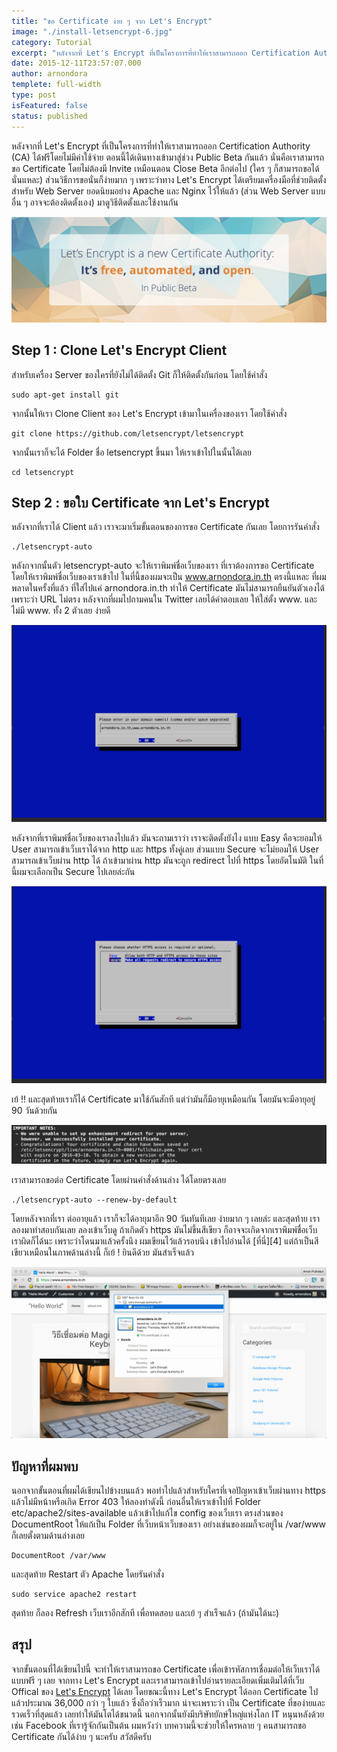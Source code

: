 ```yaml
---
title: "ขอ Certificate ง่าย ๆ จาก Let's Encrypt"
image: "./install-letsencrypt-6.jpg"
category: Tutorial
excerpt: "หลังจากที่ Let's Encrypt ที่เป็นโครงการที่ทำให้เราสามารถออก Certification Authority (CA) ได้ฟรีโดยไม่มีค่าใช้จ่าย"
date: 2015-12-11T23:57:07.000
author: arnondora
templete: full-width
type: post
isFeatured: false
status: published
---
```


หลังจากที่ Let's Encrypt ที่เป็นโครงการที่ทำให้เราสามารถออก Certification Authority (CA) ได้ฟรีโดยไม่มีค่าใช้จ่าย ตอนนี้ได้เดินทางเข้ามาสู่ช่วง Public Beta กันแล้ว นั่นคือเราสามารถขอ Certificate โดยไม่ต้องมี Invite เหมือนตอน Close Beta อีกต่อไป (ใคร ๆ ก็สามารถขอได้นั่นแหละ) ส่วนวิธีการขอนั่นก็ง่ายมาก ๆ เพราะว่าทาง Let's Encrypt ได้เตรียมเครื่องมือที่ช่วยติดตั้งสำหรับ Web Server ยอดนิยมอย่าง Apache และ Nginx ไว้ให้แล้ว (ส่วน Web Server แบบอื่น ๆ อาจจะต้องติดตั้งเอง) มาดูวิธีติดตั้งและใช้งานกัน

![install-letsencrypt-1](./install-letsencrypt-1.png)

## Step 1 : Clone Let's Encrypt Client
สำหรับเครื่อง Server ของใครที่ยังไม่ได้ติดตั้ง Git ก็ให้ติดตั้งกันก่อน โดยใช้คำสั่ง

    sudo apt-get install git

จากนั้นให้เรา Clone Client ของ Let's Encrypt เข้ามาในเครื่องของเรา โดยใช้คำสั่ง

    git clone https://github.com/letsencrypt/letsencrypt

จากนั้นเราก็จะได้ Folder ชื่อ letsencrypt ขึ้นมา ให้เราเข้าไปในนั้นได้เลย

    cd letsencrypt

## Step 2 : ขอใบ Certificate จาก Let's Encrypt
หลังจากที่เราได้ Client แล้ว เราจะมาเริ่มขั้นตอนของการขอ Certificate กันเลย โดยการรันคำสั่ง

    ./letsencrypt-auto

หลังกจากนั้นตัว letsencrypt-auto จะให้เราพิมพ์ชื่อเว็บของเรา ที่เราต้องการขอ Certificate โดยให้เราพิมพ์ชื่อเว็บของเราเข้าไป ในที่นี้ของผมจะเป็น www.arnondora.in.th ตรงนี้แหละ ที่ผมพลาดในครั้งที่แล้ว ที่ใส่ไปแค่ arnondora.in.th ทำให้ Certificate มันไม่สามารถยืนยันตัวเองได้ เพราะว่า URL ไม่ตรง หลังจากที่ผมไปถามคนใน Twitter เลยได้คำตอบเลย ให้ใส่ตั้ง www. และไม่มี www. ทั้ง 2 ตัวเลย ง่ายดี

![install-letsencrypt-2](./install-letsencrypt-2.png)

หลังจากที่เราพิมพ์ชื่อเว็บของเราลงไปแล้ว มันจะถามเราว่า เราจะติดตั้งยังไง แบบ Easy คือจะยอมให้ User สามารถเข้าเว็บเราได้จาก http และ https ทั้งคู่เลย
ส่วนแบบ Secure จะไม่ยอมให้ User สามารถเข้าเว็บผ่าน http ได้ ถ้าเข้ามาผ่าน http มันจะถูก redirect ไปที่ https โดยอัตโนมัติ ในที่นี้ผมจะเลือกเป็น Secure ไปเลยล่ะกัน

![install-letsencrypt-3](./install-letsencrypt-3.png)


เย้ !! และสุดท้ายเราก็ได้ Certificate มาใช้กันสักที แต่ว่ามันก็มีอายุเหมือนกัน โดยมันจะมีอายุอยู่ 90 วันด้วยกัน

![install-letsencrypt-4](./install-letsencrypt-4.png)

เราสามารถขอต่อ Certificate โดยผ่านคำสั่งด้านล่าง ได้โดยตรงเลย

    ./letsencrypt-auto --renew-by-default

โดยหลังจากที่เรา ต่ออายุแล้ว เราก็จะได้อายุมาอีก 90 วันทันทีเลย ง่ายมาก ๆ เลยล่ะ และสุดท้าย เราลองมาทำสอบกันเลย ลองเข้าเว็บดู ถ้าเกิดตัว https มันไม่ขึ้นสีเขียว ก็อาจจะเกิดจากเราพิมพ์ชื่อเว็บเราผิดก็ได้นะ เพราะว่าโดนมาแล้วครั้งนึง ผมเขียนไว้แล้วรอบนึง เข้าไปอ่านได้ [ที่นี่][4] แต่ถ้าเป็นสีเขียวเหมือนในภาพด้านล่างนี้ ก็เย้ ! ยินดีด้วย มันสำเร็จแล้ว

![install-letsencrypt-5](./install-letsencrypt-5.png)

## ปัญหาที่ผมพบ
นอกจากขั้นตอนที่ผมได้เขียนไปข้างบนแล้ว พอทำไปแล้วสำหรับใครที่เจอปัญหาเข้าเว็บผ่านทาง https แล้วไม่มีหน้าหรือเกิด Error 403 ให้ลองทำดังนี้
ก่อนอื่นให้เราเข้าไปที่ Folder etc/apache2/sites-available แล้วเข้าไปแก้ไข config ของเว็บเรา ตรงส่วนของ DocumentRoot ให้แก้เป็น Folder ที่เว็บหน้าเว็บของเรา อย่างเช่นของผมก็จะอยู่ใน /var/www ก็เลยตั้งตามด้านล่างเลย

    DocumentRoot /var/www

และสุดท้าย Restart ตัว Apache โดยรันคำสั่ง

    sudo service apache2 restart

สุดท้าย ก็ลอง Refresh เว็บเราอีกสักที เพื่อทดสอบ และเย้ ๆ สำเร็จแล้ว (ถ้ามันได้นะ)

## สรุป
จากขั้นตอนที่ได้เขียนไปนี้ จะทำให้เราสามารถขอ Certificate เพื่อเข้ารหัสการเชื่อมต่อให้เว็บเราได้แบบฟรี ๆ เลย จากทาง Let's Encrypt และเราสามารถเข้าไปอ่านรายละเอียดเพิ่มเติมได้ที่เว็บ Offical ของ [Let's Encrypt][6] ได้เลย โดยขณะนี้ทาง Let's Encrypt ได้ออก Certificate ไปแล้วประมาณ 36,000 กว่า ๆ ใบแล้ว ซึ่งถือว่าเร็วมาก น่าจะเพราะว่า เป็น Certificate ที่ของ่ายและรวดเร็วที่สุดแล้ว เลยทำให้มันโตได้ขนาดนี้ นอกจากนั้นยังมีบริษัทยักษ์ใหญ่แห่งโลก IT หนุนหลังด้วย เช่น Facebook ที่เรารู้จักกันเป็นต้น ผมหวังว่า บทความนี้จะช่วยให้ใครหลาย ๆ คนสามารถขอ Certificate กันได้ง่าย ๆ นะครับ สวัสดีครับ

[6]: https://letsencrypt.org

